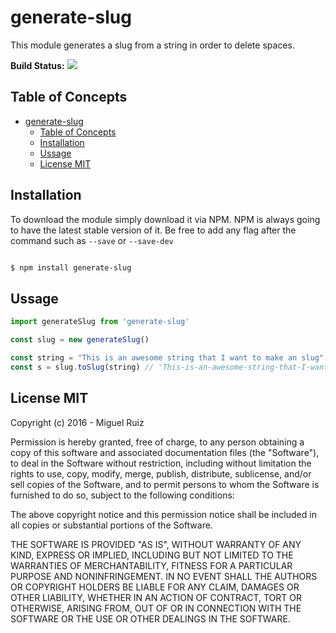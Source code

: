 # generate-slug

This module generates a slug from a string in order to delete spaces.

**Build Status:** ![](https://circleci.com/gh/MiguhRuiz/generate-slug.png)

## Table of Concepts

- [generate-slug](#generate-slug)
	- [Table of Concepts](#table-of-concepts)
	- [Installation](#installation)
	- [Ussage](#ussage)
	- [License MIT](#license-mit)

## Installation

To download the module simply download it via NPM. NPM is always going to have the latest stable version of it. Be free to add any flag after the command such as `--save` or `--save-dev`

```bash

$ npm install generate-slug

```

## Ussage

```js
import generateSlug from 'generate-slug'

const slug = new generateSlug()

const string = "This is an awesome string that I want to make an slug"
const s = slug.toSlug(string) // 'This-is-an-awesome-string-that-I-want-to-make-an-slug'
```

## License MIT

Copyright (c) 2016 - Miguel Ruiz

Permission is hereby granted, free of charge, to any person obtaining a copy
of this software and associated documentation files (the "Software"), to deal
in the Software without restriction, including without limitation the rights
to use, copy, modify, merge, publish, distribute, sublicense, and/or sell
copies of the Software, and to permit persons to whom the Software is
furnished to do so, subject to the following conditions:

The above copyright notice and this permission notice shall be included in
all copies or substantial portions of the Software.

THE SOFTWARE IS PROVIDED "AS IS", WITHOUT WARRANTY OF ANY KIND, EXPRESS OR
IMPLIED, INCLUDING BUT NOT LIMITED TO THE WARRANTIES OF MERCHANTABILITY,
FITNESS FOR A PARTICULAR PURPOSE AND NONINFRINGEMENT. IN NO EVENT SHALL THE
AUTHORS OR COPYRIGHT HOLDERS BE LIABLE FOR ANY CLAIM, DAMAGES OR OTHER
LIABILITY, WHETHER IN AN ACTION OF CONTRACT, TORT OR OTHERWISE, ARISING FROM,
OUT OF OR IN CONNECTION WITH THE SOFTWARE OR THE USE OR OTHER DEALINGS IN THE
SOFTWARE.
